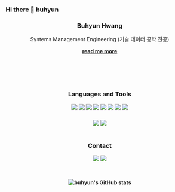 ### Hi there 👋 buhyun

<header>
  <div align='center'>
    <h3><strong>Buhyun Hwang</strong></h3>
    <p>Systems Management Engineering (기술 데이터 공학 전공)</p>
    <strong><a href="https://www.notion.so/about-5c091f56ce7b49c09212dbff1cbaced7">read me more</a>
  </div>
</header>
  
<body>
  <div align='center'>
    <br>
    <h3>Languages and Tools</h3>
        <img src="https://img.shields.io/badge/HTML-000000?style=round-square&logo=HTML5&logoColor=red"/>
        <img src="https://img.shields.io/badge/CSS-000000?style=round-square&logo=css3&logoColor=blue"/>
        <img src="https://img.shields.io/badge/JavaScript-000000?style=round-square&logo=JavaScript&logoColor=yellow"/>
        <img src="https://img.shields.io/badge/Vue.js-000000?style=round-square&logo=Vue.js&logoColor=bluegreen"/>
        <img src="https://img.shields.io/badge/Node.js-000000?style=round-square&logo=Node.js&logoColor=bluegreen"/>
        <img src="https://img.shields.io/badge/Bootstrap-000000?style=round-square&logo=Bootstrap&logoColor=7952B3"/>
        <img src="https://img.shields.io/badge/Python-000000?style=round-square&logo=Python&logoColor=blue"/>
        <img src="https://img.shields.io/badge/MySQL-000000?style=round-square&logo=MySQL&logoColor=4479A1">
      <h5></h5>
        <img src="https://img.shields.io/badge/GitHub-000000?style=round-square&logo=GitHub&logoColor=bluegreen"/>
        <img src="https://img.shields.io/badge/Visual Studio Code-000000?style=round-square&logo=Visual Studio Code&logoColor=007ACC"/>
    <br>
    <br>
    <h3>Contact</h3>
    <p>
      <a href="mailto:hwangbh8@naver.com"><img src="https://img.shields.io/badge/Gmail-000000?style=round-square&logo=gmail&logoColor=EA4335"/></a>
      <a href="https://www.instagram.com/_buhyeon_/"><img src="https://img.shields.io/badge/Instagram-000000?style=round-square&logo=Instagram&logoColor=E4405F"/></a>
    </p>
    <br>

  ![buhyun's GitHub stats](https://github-readme-stats.vercel.app/api?username=buhyun1&show_icons=true&theme=radical)

  </div>
</body>
